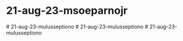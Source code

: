 # 21-aug-23-msoeparnojr
#   2 1 - a u g - 2 3 - m u l u s s e p t i o n o  
 #   2 1 - a u g - 2 3 - m u l u s s e p t i o n o  
 #   2 1 - a u g - 2 3 - m u l u s s e p t i o n o  
 